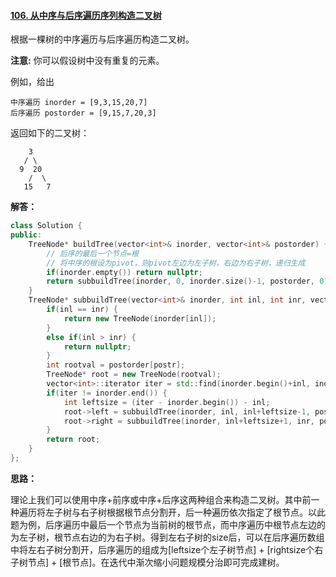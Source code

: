 #### [106. 从中序与后序遍历序列构造二叉树](https://leetcode-cn.com/problems/construct-binary-tree-from-inorder-and-postorder-traversal/)

根据一棵树的中序遍历与后序遍历构造二叉树。

**注意:**
你可以假设树中没有重复的元素。

例如，给出

```
中序遍历 inorder = [9,3,15,20,7]
后序遍历 postorder = [9,15,7,20,3]
```

返回如下的二叉树：

```
    3
   / \
  9  20
    /  \
   15   7
```



**解答：**

```cpp
class Solution {
public:
    TreeNode* buildTree(vector<int>& inorder, vector<int>& postorder) {
        // 后序的最后一个节点=根
        // 将中序的根设为pivot，则pivot左边为左子树，右边为右子树，递归生成
        if(inorder.empty()) return nullptr;
        return subbuildTree(inorder, 0, inorder.size()-1, postorder, 0, postorder.size()-1);
    }
    TreeNode* subbuildTree(vector<int>& inorder, int inl, int inr, vector<int>& postorder, int postl, int postr) {
        if(inl == inr) {
            return new TreeNode(inorder[inl]);
        }
        else if(inl > inr) {
            return nullptr;
        }
        int rootval = postorder[postr];
        TreeNode* root = new TreeNode(rootval);
        vector<int>::iterator iter = std::find(inorder.begin()+inl, inorder.begin()+inr, rootval);
        if(iter != inorder.end()) {
            int leftsize = (iter - inorder.begin()) - inl;
            root->left = subbuildTree(inorder, inl, inl+leftsize-1, postorder, postl, postl+leftsize-1);
            root->right = subbuildTree(inorder, inl+leftsize+1, inr, postorder, postl+leftsize, postr-1);
        }
        return root;
    }
};
```



**思路：**

理论上我们可以使用中序+前序或中序+后序这两种组合来构造二叉树。其中前一种遍历将左子树与右子树根据根节点分割开，后一种遍历依次指定了根节点。以此题为例，后序遍历中最后一个节点为当前树的根节点，而中序遍历中根节点左边的为左子树，根节点右边的为右子树。得到左右子树的size后，可以在后序遍历数组中将左右子树分割开，后序遍历的组成为[leftsize个左子树节点] + [rightsize个右子树节点] + [根节点]。在迭代中渐次缩小问题规模分治即可完成建树。